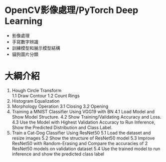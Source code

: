 # OpenCV影像處理/PyTorch Deep Learning
- 影像處理
- 手寫數字辨識
- 訓練模型和展示模型結構
- 貓狗圖片分類

# 大綱介紹
1. Hough Circle Transform 		 
    1.1 Draw Contour
  1.2 Count Rings
2. Histogram Equalization
3. Morphology Operation 
  3.1 Closing
  3.2 Opening
4. Training a MNIST Classifier Using VGG19 with BN
  4.1 Load Model and Show Model Structure. 
  4.2 Show Training/Validating Accuracy and Loss. 
  4.3 Use the Model with Highest Validation Accuracy to Run Inference, Show the Predicted Distribution and Class Label. 
5. Train a Cat-Dog Classifier Using ResNet50
  5.1 Load the dataset and resize images
  5.2 Show the structure of ResNet50 model
  5.3 Improve ResNet50 with Random-Erasing  and Compare the accuracies of 2 ResNet50 models on validation dataset
  5.4 Use the trained model to run inference and show the predicted class label




